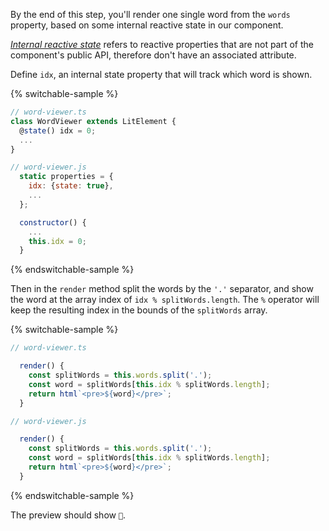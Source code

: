 By the end of this step, you'll render one single word from the `words`
property, based on some internal reactive state in our component.

[_Internal reactive
state_](/docs/components/properties/#internal-reactive-state) refers to reactive
properties that are not part of the component's public API, therefore don't have
an associated attribute.

Define `idx`, an internal state property that will track which word is shown.

{% switchable-sample %}

```ts
// word-viewer.ts
class WordViewer extends LitElement {
  @state() idx = 0;
  ...
}
```

```js
// word-viewer.js
  static properties = {
    idx: {state: true},
    ...
  };

  constructor() {
    ...
    this.idx = 0;
  }
```

{% endswitchable-sample %}

Then in the `render` method split the words by the `'.'` separator, and show the
word at the array index of `idx % splitWords.length`. The `%` operator will keep
the resulting index in the bounds of the `splitWords` array.

{% switchable-sample %}

```ts
// word-viewer.ts

  render() {
    const splitWords = this.words.split('.');
    const word = splitWords[this.idx % splitWords.length];
    return html`<pre>${word}</pre>`;
  }

```

```js
// word-viewer.js

  render() {
    const splitWords = this.words.split('.');
    const word = splitWords[this.idx % splitWords.length];
    return html`<pre>${word}</pre>`;
  }

```

{% endswitchable-sample %}

The preview should show `👋`.
